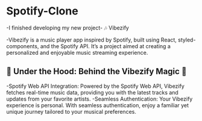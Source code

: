# Spotify-Clone

-I finished developing my new project- 🎶 Vibezify

-Vibezify is a music player app inspired by Spotify, built using React, styled-components, and the Spotify API. It’s a project aimed at creating a personalized and enjoyable music streaming experience.

##  🚀 Under the Hood: Behind the Vibezify Magic 🚀

-Spotify Web API Integration: Powered by the Spotify Web API, Vibezify fetches real-time music data, providing you with the latest tracks and updates from your favorite artists.
-Seamless Authentication: Your Vibezify experience is personal. With seamless authentication, enjoy a familiar yet unique journey tailored to your musical preferences.
